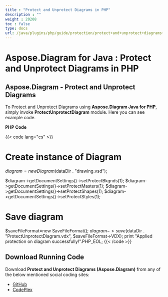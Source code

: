 ```yaml
---
title : "Protect and Unprotect Diagrams in PHP" 
description : "" 
weight : 20208 
toc : false
type: docs
url: /java/plugins/php/guide/protection/protect+and+unprotect+diagrams+in+php/
---
```


# Aspose.Diagram for Java : Protect and Unprotect Diagrams in PHP


## Aspose.Diagram - Protect and Unprotect Diagrams

To Protect and Unprotect Diagrams using **Aspose.Diagram Java for PHP**, simply invoke **ProtectUnprotectDiagram** module. Here you can see example code.

**PHP Code**

{{< code lang="cs" >}}
# Create instance of Diagram
$diagram = new Diagram($dataDir . "drawing.vsd");

$diagram->getDocumentSettings()->setProtectBkgnds(1);
$diagram->getDocumentSettings()->setProtectMasters(1);
$diagram->getDocumentSettings()->setProtectShapes(1);
$diagram->getDocumentSettings()->setProtectStyles(1);

# Save diagram
$saveFileFormat=new SaveFileFormat();
$diagram->save($dataDir . "ProtectUnprotectDiagram.vdx", $saveFileFormat->VDX);
print "Applied protection on diagram successfully!".PHP_EOL;
{{< /code >}}

## Download Running Code

Download **Protect and Unprotect Diagrams (Aspose.Diagram)** from any of the below mentioned social coding sites:

*   [GitHub](https://github.com/asposediagram/Aspose.Diagram-for-Java/blob/master/Plugins/Aspose_Diagram_Java_for_PHP/src/aspose/diagram/WorkingwithProtection/ProtectUnprotectDiagram.php)
*   [CodePlex](https://asposediagramjavaphp.codeplex.com/SourceControl/latest#src/aspose/diagram/WorkingwithProtection/ProtectUnprotectDiagram.php)

